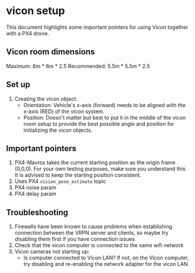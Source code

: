 # vicon setup
This document highlights some important pointers for using Vicon together with a PX4 drone. 

## Vicon room dimensions
<!-- Outdated dimensions: 3.5 (width) * 4.64m (Length) -->
Maximum: 6m * 6m * 2.5
Recommended: 5.5m * 5.5m * 2.5

## Set up
1. Creating the vicon object. 
    - Orientation: Vehicle's x-axis (forward) needs to be aligned with the x-axis (RED) of the vicon system.
    - Position: Doesn't matter but best to put it in the middle of the vicon room setup to provide the best possible angle and position for initializing the vicon objects.

## Important pointers 
1. PX4-Mavros takes the current starting position as the origin frame (0,0,0). For your own testing purposes, make sure you understand this. It is advised to keep the starting position consistent. 
2. Uses PX4 `vision_pose_estimate` topic
3. PX4 noise param
4. PX4 delay param

## Troubleshooting
1. Firewalls have been known to cause problems when establishing connection between the VRPN server and clients, so maybe try disabling them first if you have connection issues
2. Check that the vicon computer is connected to the same wifi network
3. Vicon cameras not starting up:
    - Is computer connected to Vicon LAN? If not, on the Vicon computer, try disabling and re-enabling the network adapter for the vicon LAN.